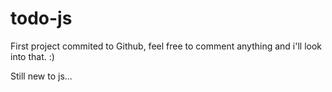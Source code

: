 # todo-js

First project commited to Github, feel free to comment anything and i'll look into that. :)

Still new to js...
